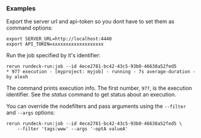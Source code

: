 
### Examples

Export the server url and api-token so you dont have to set them as command options:

	export SERVER_URL=http://localhost:4440
	export API_TOKEN=xxxxxxxxxxxxxxxxxxx

Run the job specified by it's identifier:

	rerun rundeck-run:job --id 4ece2781-bc42-43c5-93b0-46638a52fed5
    * 977 execution - [myproject: myjob] - running - 7s average-duration - by alexh

The command prints execution info. The first number, `977`, is the execution identifier.
See the *status* command to get status about an execution.

You can override the nodefilters and pass arguments using the `--filter` and `--args` options:

	rerun rundeck-run:job --id 4ece2781-bc42-43c5-93b0-46638a52fed5 \
		--filter 'tags:www' --args '-optA valueA'


